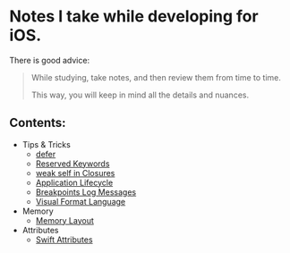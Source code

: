 # Notes I take while developing for iOS.

There is good advice:
> While studying, take notes, and then review them from time to time.
>
> This way, you will keep in mind all the details and nuances.

## __Contents__:

* Tips & Tricks
  * [defer](https://github.com/dsheikherev/ios-hardwork-dedication/blob/main/Tips%26Tricks/defer.md)
  * [Reserved Keywords](https://github.com/dsheikherev/ios-hardwork-dedication/blob/main/Tips%26Tricks/reservedKeywords.md)
  * [weak self in Closures](https://github.com/dsheikherev/ios-hardwork-dedication/blob/main/Tips%26Tricks/weakSelfClosure.md)
  * [Application Lifecycle](https://github.com/dsheikherev/ios-hardwork-dedication/blob/main/Tips%26Tricks/applicationLifeCycle.md)
  * [Breakpoints Log Messages](https://github.com/dsheikherev/ios-hardwork-dedication/blob/main/Tips%26Tricks/breakPointLogMessage.md)
  * [Visual Format Language](https://github.com/dsheikherev/ios-hardwork-dedication/blob/main/Tips%26Tricks/visualFormatLanguage.md)
* Memory
  * [Memory Layout](https://github.com/dsheikherev/ios-hardwork-dedication/blob/main/Memory/MemoryLayout.md)
* Attributes
  * [Swift Attributes](https://github.com/dsheikherev/ios-hardwork-dedication/blob/main/Attributes/Attributes.md)